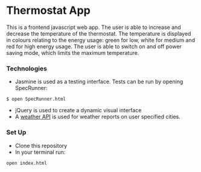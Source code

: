 # Thermostat App
This is a frontend javascript web app. The user is able to increase and decrease the temperature of the thermostat. The temperature is displayed in colours relating to the energy usage: green for low, white for medium and red for high energy usage. The user is able to switch on and off power saving mode, which limits the maximum temperature.  

### Technologies 
- Jasmine is used as a testing interface. Tests can be run by opening SpecRunner:
```
$ open SpecRunner.html
```
- jQuery is used to create a dynamic visual interface
- A [weather API](https://openweathermap.org/api) is used for weather reports on user specified cities.

### Set Up
- Clone this repository
- In your terminal run:
```
open index.html
```

